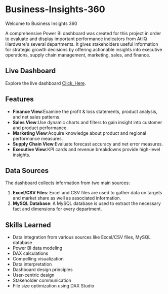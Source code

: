 # Business-Insights-360

Welcome to Business Insights 360

A comprehensive Power BI dashboard was created for this project in order to evaluate and display important performance indicators from AtliQ Hardware's several departments. It gives stakeholders useful information for strategic growth decisions by offering actionable insights into executive operations, supply chain management, marketing, sales, and finance.

## Live Dashboard

Explore the live dashboard [Click_Here](https://app.powerbi.com/view?r=eyJrIjoiYzExMzI2NDUtMmY5ZS00YzJhLWI0MWEtODAyOTMzZmYwNTMyIiwidCI6ImM2ZTU0OWIzLTVmNDUtNDAzMi1hYWU5LWQ0MjQ0ZGM1YjJjNCJ9).

## Features

- **Finance View**:Examine the profit & loss statements, product analysis, and net sales patterns.
- **Sales View**:Use dynamic charts and filters to gain insight into customer and product performance.
- **Marketing View**:Acquire knowledge about product and regional performance measures.
- **Supply Chain View**:Evaluate forecast accuracy and net error measures.
- **Executive View**:KPI cards and revenue breakdowns provide high-level insights.

## Data Sources

The dashboard collects information from two main sources:

1. **Excel/CSV Files**: Excel and CSV files are used to gather data on targets and market share as well as associated information.
2. **MySQL Database**: A MySQL database is used to extract the necessary fact and dimensions for every department.

## Skills Learned

- Data integration from various sources like Excel/CSV files, MySQL database
- Power BI data modeling
- DAX calculations
- Compelling visualization
- Data interpretation
- Dashboard design principles
- User-centric design
- Stakeholder communication
- File size optimization using DAX Studio
